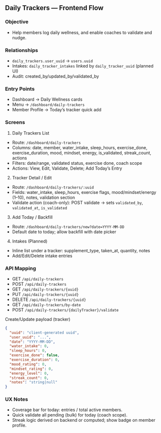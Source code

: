 ## Daily Trackers — Frontend Flow

### Objective
- Help members log daily wellness, and enable coaches to validate and nudge.

### Relationships
- `daily_trackers.user_uuid` -> `users.uuid`
- Intakes: `daily_tracker_intakes` linked by `daily_tracker_uuid` (planned UI)
- Audit: created_by/updated_by/validated_by

### Entry Points
- Dashboard → Daily Wellness cards
- Menu → `/dashboard/daily-trackers`
- Member Profile → Today’s tracker quick add

### Screens
1) Daily Trackers List
- Route: `/dashboard/daily-trackers`
- Columns: date, member, water_intake, sleep_hours, exercise_done, exercise_duration, mood, mindset, energy, is_validated, streak_count, actions
- Filters: date/range, validated status, exercise done, coach scope
- Actions: View, Edit, Validate, Delete; Add Today’s Entry

2) Tracker Detail / Edit
- Route: `/dashboard/daily-trackers/:uuid`
- Fields: water_intake, sleep_hours, exercise flags, mood/mindset/energy (1–10), notes, validation section
- Validate action (coach-only): POST validate → sets `validated_by`, `validated_at`, `is_validated`

3) Add Today / Backfill
- Route: `/dashboard/daily-trackers/new?date=YYYY-MM-DD`
- Default date to today; allow backfill with date picker

4) Intakes (Planned)
- Inline list under a tracker: supplement_type, taken_at, quantity, notes
- Add/Edit/Delete intake entries

### API Mapping
- GET `/api/daily-trackers`
- POST `/api/daily-trackers`
- GET `/api/daily-trackers/{uuid}`
- PUT `/api/daily-trackers/{uuid}`
- DELETE `/api/daily-trackers/{uuid}`
- GET `/api/daily-trackers/by-date`
- POST `/api/daily-trackers/{dailyTracker}/validate`

Create/Update payload (tracker)
```json
{
  "uuid": "client-generated uuid",
  "user_uuid": "...",
  "date": "YYYY-MM-DD",
  "water_intake": 0,
  "sleep_hours": 0,
  "exercise_done": false,
  "exercise_duration": 0,
  "mood_rating": 0,
  "mindset_rating": 0,
  "energy_level": 0,
  "streak_count": 0,
  "notes": "string|null"
}
```

### UX Notes
- Coverage bar for today: entries / total active members.
- Quick validate all pending (bulk) for today (coach scope).
- Streak logic derived on backend or computed; show badge on member profile.
